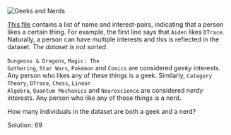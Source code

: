 ![Geeks and Nerds](http://imgs.xkcd.com/comics/geeks_and_nerds.png)

[This file](data.txt) contains a list of name and interest-pairs, indicating
that a person likes a certain thing. For example, the first line says that
<code>Aiden</code> likes <code>DTrace</code>. Naturally, a person can have
multiple interests and this is reflected in the dataset.
<em>The dataset is not sorted</em>.

<code>Dungeons & Dragons</code>, <code>Magic: The Gathering</code>,
<code>Star Wars</code>, <code>Pokémon</code> and <code>Comics</code>
are considered <em>geeky</em> interests. Any person who likes any of these
things is a geek. Similarly, <code>Category Theory</code>,
<code>DTrace</code>, <code>Chess</code>, <code>Linear Algebra</code>,
<code>Quantum Mechanics</code> and <code>Neuroscience</code> are considered
<em>nerdy</em> interests. Any person who like any of those things is a nerd.

How many individuals in the dataset are both a geek and a nerd?

Solution: 69
